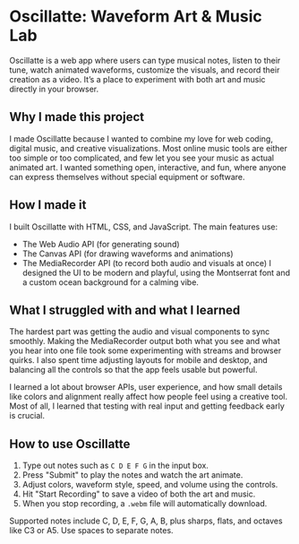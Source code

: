 # Oscillatte: Waveform Art & Music Lab

Oscillatte is a web app where users can type musical notes, listen to their tune, watch animated waveforms, customize the visuals, and record their creation as a video. It’s a place to experiment with both art and music directly in your browser.

## Why I made this project

I made Oscillatte because I wanted to combine my love for web coding, digital music, and creative visualizations. Most online music tools are either too simple or too complicated, and few let you see your music as actual animated art. I wanted something open, interactive, and fun, where anyone can express themselves without special equipment or software.

## How I made it

I built Oscillatte with HTML, CSS, and JavaScript. The main features use:
- The Web Audio API (for generating sound)
- The Canvas API (for drawing waveforms and animations)
- The MediaRecorder API (to record both audio and visuals at once)
I designed the UI to be modern and playful, using the Montserrat font and a custom ocean background for a calming vibe.

## What I struggled with and what I learned

The hardest part was getting the audio and visual components to sync smoothly. Making the MediaRecorder output both what you see and what you hear into one file took some experimenting with streams and browser quirks. I also spent time adjusting layouts for mobile and desktop, and balancing all the controls so that the app feels usable but powerful.

I learned a lot about browser APIs, user experience, and how small details like colors and alignment really affect how people feel using a creative tool. Most of all, I learned that testing with real input and getting feedback early is crucial.

## How to use Oscillatte

1. Type out notes such as `C D E F G` in the input box.
2. Press "Submit" to play the notes and watch the art animate.
3. Adjust colors, waveform style, speed, and volume using the controls.
4. Hit "Start Recording" to save a video of both the art and music.
5. When you stop recording, a `.webm` file will automatically download.

Supported notes include C, D, E, F, G, A, B, plus sharps, flats, and octaves like C3 or A5. Use spaces to separate notes.
